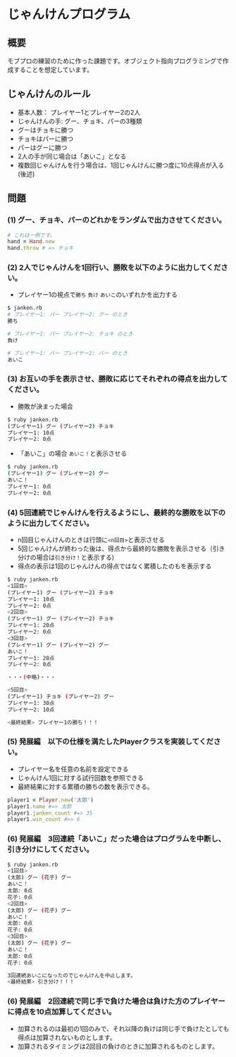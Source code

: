 # じゃんけんプログラム
## 概要
モブプロの練習のために作った課題です。オブジェクト指向プログラミングで作成することを想定しています。

## じゃんけんのルール
- 基本人数： プレイヤー1とプレイヤー2の2人
- じゃんけんの手: グー、チョキ、パーの3種類
- グーはチョキに勝つ
- チョキはパーに勝つ
- パーはグーに勝つ
- 2人の手が同じ場合は「あいこ」となる
- 複数回じゃんけんを行う場合は、1回じゃんけんに勝つ度に10点得点が入る(後述)

## 問題
### (1) グー、チョキ、パーのどれかをランダムで出力させてください。
```ruby
# これは一例です。
hand = Hand.new
hand.throw # => チョキ
```

### (2) 2人でじゃんけんを1回行い、勝敗を以下のように出力してください。
- プレイヤー1の視点で`勝ち` `負け` `あいこ`のいずれかを出力する
```bash
$ janken.rb
# プレイヤー1: パー プレイヤー2: グー のとき
勝ち

# プレイヤー1: パー プレイヤー2: チョキ のとき
負け

# プレイヤー1: パー プレイヤー2: パー のとき
あいこ
```

### (3) お互いの手を表示させ、勝敗に応じてそれぞれの得点を出力してください。
- 勝敗が決まった場合
```bash
$ ruby janken.rb
(プレイヤー1) グー (プレイヤー2) チョキ
プレイヤー1: 10点
プレイヤー2: 0点
```

- 「あいこ」の場合 `あいこ！`と表示させる

```bash
$ ruby janken.rb
(プレイヤー1) グー (プレイヤー2) グー
あいこ！
プレイヤー1: 0点
プレイヤー2: 0点
```

### (4) 5回連続でじゃんけんを行えるようにし、最終的な勝敗を以下のように出力してください。
- n回目じゃんけんのときは行頭に`<n回目>`と表示させる
- 5回じゃんけんが終わった後は、得点から最終的な勝敗を表示させる（引き分けの場合は`引き分け！`と表示する)
- 得点の表示は1回のじゃんけんの得点ではなく累積したのもを表示する

```bash
$ ruby janken.rb
<1回目>
(プレイヤー1) グー (プレイヤー2) チョキ
プレイヤー1: 10点
プレイヤー2: 0点
<2回目>
(プレイヤー1) グー (プレイヤー2) チョキ
プレイヤー1: 20点
プレイヤー2: 0点
<3回目>
(プレイヤー1) グー (プレイヤー2) グー
あいこ！
プレイヤー1: 20点
プレイヤー2: 0点

・・・(中略)・・・

<5回目>
(プレイヤー1) チョキ (プレイヤー2) グー
プレイヤー1: 30点
プレイヤー2: 10点

<最終結果> プレイヤー1の勝ち！！！
```

### (5) 発展編　以下の仕様を満たしたPlayerクラスを実装してください。
- プレイヤー名を任意の名前を設定できる
- じゃんけん1回に対する試行回数を参照できる
- 最終結果に対する累積の勝ちの数を表示できる。

```ruby
player1 = Player.new('太郎')
player1.name #=> 太郎
player1.janken_count #=> 35
player1.win_count #=> 6
```
### (6) 発展編　3回連続「あいこ」だった場合はプログラムを中断し、引き分けにしてください。

```bash
$ ruby janken.rb
<1回目>
(太郎) グー (花子) グー
あいこ！
太郎: 0点
花子: 0点
<2回目>
(太郎) グー (花子) グー
あいこ！
太郎: 0点
花子: 0点
<3回目>
(太郎) グー (花子) グー
あいこ！
太郎: 0点
花子: 0点

3回連続あいこになったのでじゃんけんを中止します。
<最終結果> 引き分け！！！
```

### (6) 発展編　2回連続で同じ手で負けた場合は負けた方のプレイヤーに得点を10点加算してください。
- 加算されるのは最初の1回のみで、それ以降の負けは同じ手で負けたとしても得点は加算されないものとします。
- 加算されるタイミングは2回目の負けのときに加算されるものとします。

